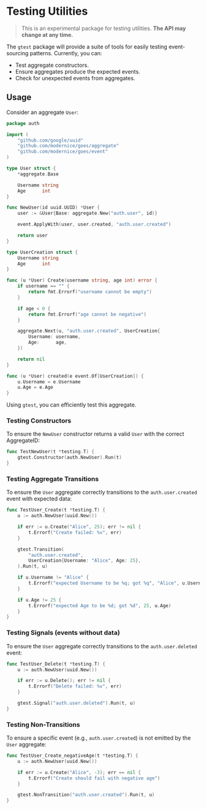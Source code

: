 # Testing Utilities

> This is an experimental package for testing utilities. **The API may change at any time.**

The `gtest` package will provide a suite of tools for easily testing
event-sourcing patterns. Currently, you can:

- Test aggregate constructors.
- Ensure aggregates produce the expected events.
- Check for unexpected events from aggregates.

## Usage

Consider an aggregate `User`:

```go
package auth

import (
	"github.com/google/uuid"
	"github.com/modernice/goes/aggregate"
	"github.com/modernice/goes/event"
)

type User struct {
	*aggregate.Base

	Username string
	Age      int
}

func NewUser(id uuid.UUID) *User {
	user := &User{Base: aggregate.New("auth.user", id)}

	event.ApplyWith(user, user.created, "auth.user.created")

	return user
}

type UserCreation struct {
	Username string
	Age      int
}

func (u *User) Create(username string, age int) error {
	if username == "" {
		return fmt.Errorf("username cannot be empty")
	}

	if age < 0 {
		return fmt.Errorf("age cannot be negative")
	}

	aggregate.Next(u, "auth.user.created", UserCreation{
		Username: username,
		Age:      age,
	})

	return nil
}

func (u *User) created(e event.Of[UserCreation]) {
	u.Username = e.Username
	u.Age = e.Age
}
```

Using `gtest`, you can efficiently test this aggregate.

### Testing Constructors

To ensure the `NewUser` constructor returns a valid `User` with the correct
AggregateID:

```go
func TestNewUser(t *testing.T) {
	gtest.Constructor(auth.NewUser).Run(t)
}
```

### Testing Aggregate Transitions

To ensure the `User` aggregate correctly transitions to the `auth.user.created`
event with expected data:

```go
func TestUser_Create(t *testing.T) {
	u := auth.NewUser(uuid.New())

	if err := u.Create("Alice", 25); err != nil {
		t.Errorf("Create failed: %v", err)
	}

	gtest.Transition(
		"auth.user.created",
		UserCreation{Username: "Alice", Age: 25},
	).Run(t, u)

	if u.Username != "Alice" {
		t.Errorf("expected Username to be %q; got %q", "Alice", u.Username)
	}

	if u.Age != 25 {
		t.Errorf("expected Age to be %d; got %d", 25, u.Age)
	}
}
```

### Testing Signals (events without data)

To ensure the `User` aggregate correctly transitions to the `auth.user.deleted`
event:

```go
func TestUser_Delete(t *testing.T) {
	u := auth.NewUser(uuid.New())

	if err := u.Delete(); err != nil {
		t.Errorf("Delete failed: %v", err)
	}

	gtest.Signal("auth.user.deleted").Run(t, u)
}
```

### Testing Non-Transitions

To ensure a specific event (e.g., `auth.user.created`) is not emitted by the
`User` aggregate:

```go
func TestUser_Create_negativeAge(t *testing.T) {
	u := auth.NewUser(uuid.New())

	if err := u.Create("Alice", -3); err == nil {
		t.Errorf("Create should fail with negative age")
	}

	gtest.NonTransition("auth.user.created").Run(t, u)
}
```
